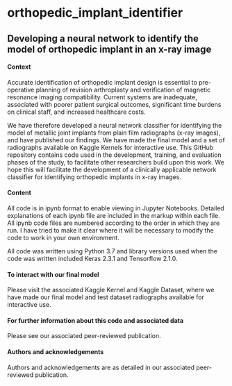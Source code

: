# orthopedic_implant_identifier
## Developing a neural network to identify the model of orthopedic implant in an x-ray image

#### Context

Accurate identification of orthopedic implant design is essential to pre-operative planning of revision arthroplasty and verification of magnetic resonance imaging compatibility. Current systems are inadequate, associated with poorer patient surgical outcomes, significant time burdens on clinical staff, and increased healthcare costs.

We have therefore developed a neural network classifier for identifying the model of metallic joint implants from plain film radiographs (x-ray images), and have published our findings. We have made the final model and a set of radiographs available on Kaggle Kernels for interactive use.  This GitHub repository contains code used in the development, training, and evaluation phases of the study, to facilitate other researchers build upon this work.  We hope this will facilitate the development of a clinically applicable network classifier for identifying orthopedic implants in x-ray images.

#### Content

All code is in ipynb format to enable viewing in Jupyter Notebooks.  Detailed explanations of each ipynb file are included in the markup within each file.  All ipynb code files are numbered according to the order in which they are run.  I have tried to make it clear where it will be necessary to modify the code to work in your own environment.

All code was written using Python 3.7 and library versions used when the code was written included Keras 2.3.1 and Tensorflow 2.1.0.

#### To interact with our final model

Please visit the associated Kaggle Kernel and Kaggle Dataset, where we have made our final model and test dataset radiographs available for interactive use.

#### For further information about this code and associated data

Please see our associated peer-reviewed publication.

#### Authors and acknowledgements

Authors and acknowledgements are as detailed in our associated peer-reviewed publication.
